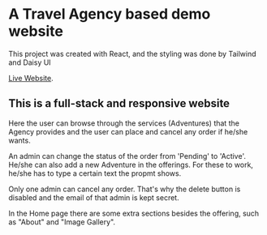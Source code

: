 # A Travel Agency based demo website

This project was created with React, and the styling was done by Tailwind and Daisy UI 

[Live Website](https://travel-with-madventurers.web.app).


## This is a full-stack and responsive website

Here the user can browse through the services (Adventures) that the Agency provides and the user can place and cancel any order if he/she wants.

An admin can change the status of the order from 'Pending' to 'Active'. He/she can also add a new Adventure in the offerings. For these to work, he/she has to type a certain text the propmt shows.

Only one admin can cancel any order. That's why the delete button is disabled and the email of that admin is kept secret.

In the Home page there are some extra sections besides the offering, such as "About" and "Image Gallery".